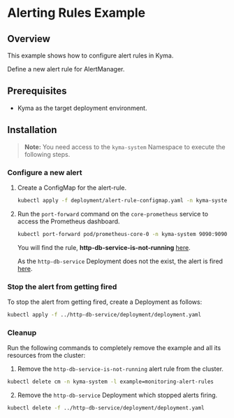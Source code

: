 # Alerting Rules Example

## Overview

This example shows how to configure alert rules in Kyma.

Define a new alert rule for AlertManager.

## Prerequisites

- Kyma as the target deployment environment.

## Installation
> **Note:** You need access to the `kyma-system` Namespace to execute the following steps.

### Configure a new alert
1. Create a ConfigMap for the alert-rule.

    ```bash
    kubectl apply -f deployment/alert-rule-configmap.yaml -n kyma-system
    ```

2. Run the `port-forward` command on the `core-prometheus` service to access the Prometheus dashboard.
    
    ```bash
    kubectl port-forward pod/prometheus-core-0 -n kyma-system 9090:9090
    ```

    You will find the rule, **http-db-service-is-not-running** [here](http://localhost:9090/rules).

    As the `http-db-service` Deployment does not the exist, the alert is fired [here](http://localhost:9090/alerts).

### Stop the alert from getting fired 
To stop the alert from getting fired, create a Deployment as follows:

```bash
kubectl apply -f ../http-db-service/deployment/deployment.yaml
```

### Cleanup
Run the following commands to completely remove the example and all its resources from the cluster:

1. Remove the `http-db-service-is-not-running` alert rule from the cluster.


```bash
kubectl delete cm -n kyma-system -l example=monitoring-alert-rules
````

2. Remove the `http-db-service` Deployment which stopped alerts firing.

```bash
kubectl delete -f ../http-db-service/deployment/deployment.yaml
```

